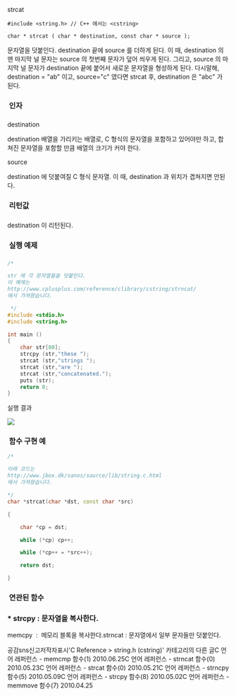 

strcat

```info
#include <string.h> // C++ 에서는 <cstring>

char * strcat ( char * destination, const char * source );

```

문자열을 덧붙인다. 
destination 끝에 source 를 더하게 된다. 이 때, destination 의 맨 마지막 널 문자는 source 의 첫번째 문자가 덮어 씌우게 된다. 그리고, source 의 마지막 널 문자가 destination 끝에 붙어서 새로운 문자열을 형성하게 된다. 다시말해, destination = "ab" 이고, source="c" 였다면 strcat 후, destination 은 "abc" 가 된다. 

###  인자
### 
destination

destination 배열을 가리키는 배열로, C 형식의 문자열을 포함하고 있어야만 하고, 합쳐진 문자열을 포함할 만큼 배열의 크기가 커야 한다. 

source

destination 에 덧붙여질 C 형식 문자열. 이 때, destination 과 위치가 겹쳐지면 안된다. 

###  리턴값
### 
destination 이 리턴된다. 

###  실행 예제 
### 
```cpp
/* 

str 에 각 문자열들을 덧붙인다. 
이 예제는 
http://www.cplusplus.com/reference/clibrary/cstring/strncat/
에서 가져왔습니다. 

 */
#include <stdio.h>
#include <string.h>

int main ()
{
    char str[80];
    strcpy (str,"these ");
    strcat (str,"strings ");
    strcat (str,"are ");
    strcat (str,"concatenated.");
    puts (str);
    return 0;
}
```


실행 결과

![](http://img1.daumcdn.net/thumb/R1920x0/?fname=http%3A%2F%2Fcfile23.uf.tistory.com%2Fimage%2F135F1E174BF5FA1D265DDE)

###  함수 구현 예

```cpp
/* 

아래 코드는
http://www.jbox.dk/sanos/source/lib/string.c.html
에서 가져왔습니다. 

*/
char *strcat(char *dst, const char *src)

{

    char *cp = dst;

    while (*cp) cp++;

    while (*cp++ = *src++);

    return dst;

}

```



###  연관된 함수
### * strcpy : 문자열을 복사한다. 
memcpy  :  메모리 블록을 
복사한다.strncat : 문자열에서 일부 문자들만 덧붙인다. 

공감sns신고저작자표시'C Reference > string.h (cstring)' 카테고리의 다른 글C 언어 레퍼런스 - memcmp 함수(1)
2010.06.25C 언어 레퍼런스 - strncat 함수(0)
2010.05.23C 언어 레퍼런스 - strcat 함수(0)
2010.05.21C 언어 레퍼런스 - strncpy 함수(5)
2010.05.09C 언어 레퍼런스 - strcpy 함수(8)
2010.05.02C 언어 레퍼런스 - memmove 함수(7)
2010.04.25

